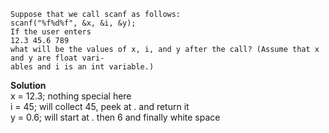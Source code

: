 ```
Suppose that we call scanf as follows: 
scanf("%f%d%f", &x, &i, &y); 
If the user enters 
12.3 45.6 789
what will be the values of x, i, and y after the call? (Assume that x and y are float vari-
ables and i is an int variable.)
```

**Solution**  
x = 12.3; nothing special here  
i = 45;   will collect 45, peek at . and return it  
y = 0.6;  will start at . then 6 and finally white space